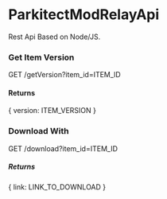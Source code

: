 # ParkitectModRelayApi

Rest Api Based on Node/JS.

### Get Item Version
GET /getVersion?item_id=ITEM_ID
#### Returns
{ version: ITEM_VERSION }



### Download With
GET /download?item_id=ITEM_ID
##### Returns
{ link: LINK_TO_DOWNLOAD }
